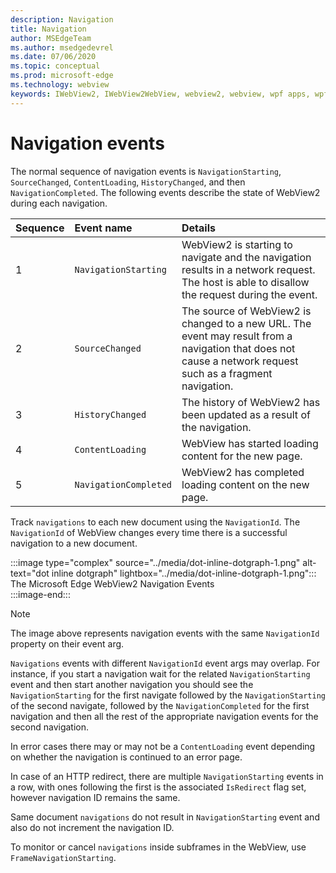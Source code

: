 ```yaml
---
description: Navigation
title: Navigation
author: MSEdgeTeam
ms.author: msedgedevrel
ms.date: 07/06/2020
ms.topic: conceptual
ms.prod: microsoft-edge
ms.technology: webview
keywords: IWebView2, IWebView2WebView, webview2, webview, wpf apps, wpf, edge, ICoreWebView2, ICoreWebView2Host, browser control, edge html
---
```


# Navigation events  

The normal sequence of navigation events is `NavigationStarting`, `SourceChanged`, `ContentLoading`, `HistoryChanged`, and then `NavigationCompleted`.  The following events describe the state of WebView2 during each navigation.  

| Sequence | Event name | Details |  
|:--- |:--- |:--- |  
| 1 | `NavigationStarting`  |  WebView2 is starting to navigate and the navigation results in a network request.  The host is able to disallow the request during the event.  |  
| 2 | `SourceChanged`  |  The source of WebView2 is changed to a new URL.  The event may result from a navigation that does not cause a network request such as a fragment navigation.  |  
| 3 | `HistoryChanged`  |  The history of WebView2 has been updated as a result of the navigation.  |  
| 4 | `ContentLoading`  |  WebView has started loading content for the new page.  |  
| 5 | `NavigationCompleted`  |  WebView2 has completed loading content on the new page.    |  

Track `navigations` to each new document using the `NavigationId`.  The `NavigationId` of WebView changes every time there is a successful navigation to a new document.

:::image type="complex" source="../media/dot-inline-dotgraph-1.png" alt-text="dot inline dotgraph" lightbox="../media/dot-inline-dotgraph-1.png":::
   The Microsoft Edge WebView2 Navigation Events  
:::image-end:::  

> [!NOTE]
> The image above represents navigation events with the same `NavigationId` property on their event arg.

 `Navigations` events with different `NavigationId` event args may overlap.  For instance, if you start a navigation wait for the related `NavigationStarting` event and then start another navigation you should see the `NavigationStarting` for the first navigate followed by the `NavigationStarting` of the second navigate, followed by the `NavigationCompleted` for the first navigation and then all the rest of the appropriate navigation events for the second navigation.  
 
 In error cases there may or may not be a `ContentLoading` event depending on whether the navigation is continued to an error page.  
 
 In case of an HTTP redirect, there are multiple `NavigationStarting` events in a row, with ones following the first is the associated `IsRedirect` flag set, however navigation ID remains the same.  
 
 Same document `navigations` do not result in `NavigationStarting` event and also do not increment the navigation ID.  

To monitor or cancel `navigations` inside subframes in the WebView, use `FrameNavigationStarting`.  

<!-- links -->  
